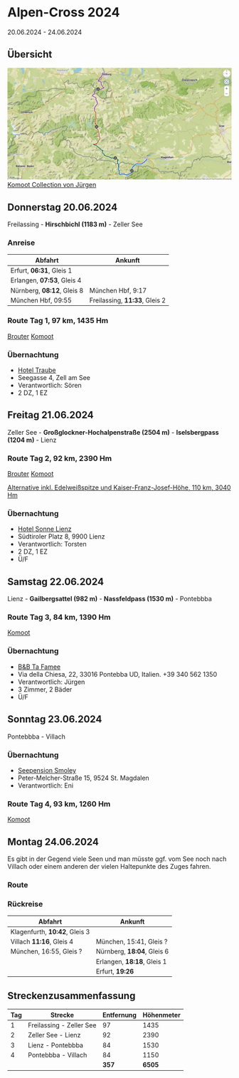 # Alpen-Cross 2024

20.06.2024 - 24.06.2024

## Übersicht

![Übersichtskarte](alpenx-2024-gesamt.jpg)
[Komoot Collection von Jürgen](https://www.komoot.com/de-de/collection/2814665/-24-gk-rr)

## Donnerstag 20.06.2024

Freilassing - **Hirschbichl (1183 m)** - Zeller See

### Anreise

| Abfahrt | Ankunft |
| ------- | ------- |
| Erfurt, **06:31**, Gleis 1 | |
| Erlangen, **07:53**, Gleis 4 | |
| Nürnberg, **08:12**, Gleis 8 | München Hbf, 9:17 |
| München Hbf, 09:55 | Freilassing, **11:33**, Gleis 2 |

### Route Tag 1, 97 km, 1435 Hm
[Brouter](http://brouter.de/brouter-web/#map=14/47.3976/12.8514/osm-mapnik-german_style&lonlats=12.977192,47.836234;12.901812,47.753218;12.879581,47.729771;12.874904,47.723736;12.874593,47.718128;12.89796,47.720127;12.901329,47.719275;13.001171,47.629899;12.770834,47.50594;12.847738,47.427114;12.853832,47.397649;12.815552,47.315436)
[Komoot](https://www.komoot.com/de-de/tour/1627508399)

### Übernachtung
* [Hotel Traube](https://hotel-traube.name)
* Seegasse 4, Zell am See
* Verantwortlich: Sören
* 2 DZ, 1 EZ

## Freitag 21.06.2024

Zeller See - **Großglockner-Hochalpenstraße (2504 m)** - **Iselsbergpass (1204 m)** - Lienz

### Route Tag 2, 92 km, 2390 Hm

[Brouter](http://brouter.de/brouter-web/#map=9/47.0675/12.7414/osm-mapnik-german_style&lonlats=12.816195,47.32635;12.768259,46.829605&profile=fastbike)
[Komoot](https://www.komoot.com/de-de/tour/1627521004)

[Alternative inkl. Edelweißspitze und Kaiser-Franz-Josef-Höhe, 110 km, 3040 Hm](https://www.komoot.com/de-de/tour/1656392893?share_token=a607Duy3Y2rmsaMk3bqzyuR8U8v48i0zW0UWnpou3TCTiJnLEz&ref)
### Übernachtung
* [Hotel Sonne Lienz](https://www.booking.com/hotel/at/best-western-sonne.de.html)
* Südtiroler Platz 8, 9900 Lienz
* Verantwortlich: Torsten
* 2 DZ, 1 EZ
* Ü/F

## Samstag 22.06.2024

Lienz - **Gailbergsattel (982 m)** - **Nassfeldpass (1530 m)** - Pontebbba

### Route Tag 3, 84 km, 1390 Hm

[Komoot](https://www.komoot.com/de-de/tour/1629402087)  

### Übernachtung
* [B&B Ta Famee](https://www.google.com/maps/place/B%26B+Ta+Famee/@46.5079807,13.3058911,17z/data=!3m1!4b1!4m9!3m8!1s0x477a11dc6a673001:0x7c449c3b1c3f0a05!5m2!4m1!1i2!8m2!3d46.507977!4d13.308466!16s%2Fg%2F11g__mlsm?entry=ttu)
* Via della Chiesa, 22, 33016 Pontebba UD, Italien.  +39 340 562 1350
* Verantwortlich: Jürgen
* 3 Zimmer, 2 Bäder
* Ü/F

## Sonntag 23.06.2024

Pontebbba - Villach

### Übernachtung
* [Seepension Smoley](https://www.smoley.at)
* Peter-Melcher-Straße 15, 9524 St. Magdalen
* Verantwortlich: Eni

### Route Tag 4, 93 km, 1260 Hm

[Komoot](https://www.komoot.com/de-de/tour/1629442134)

## Montag 24.06.2024

Es gibt in der Gegend viele Seen und man müsste ggf. vom See noch nach Villach oder einem anderen der vielen Haltepunkte des Zuges fahren.

### Route

### Rückreise

| Abfahrt | Ankunft |
| ------- | ------- |
| Klagenfurth, **10:42**, Gleis 3 
| Villach **11:16**, Gleis 4 | München, 15:41, Gleis ? |
| München, 16:55, Gleis ? | Nürnberg, **18:04**, Gleis 6 |
| | Erlangen, **18:18**, Gleis 1 |
| | Erfurt, **19:26** |

## Streckenzusammenfassung

| Tag | Strecke                  | Entfernung | Höhenmeter |
| --- | ------------------------ | ---------- | ---------- |
| 1   | Freilassing - Zeller See | 97         | 1435       |
| 2   | Zeller See - Lienz       | 92         | 2390       |
| 3   | Lienz - Pontebbba        | 84         | 1530       |
| 4   | Pontebbba - Villach      | 84         | 1150       |
|     |                          | **357**    | **6505**   |
